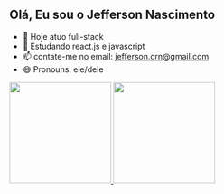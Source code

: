 ## Olá, Eu sou o Jefferson Nascimento

- 🔭 Hoje atuo full-stack
- 🌱 Estudando react.js e javascript
- 📫 contate-me no email: jefferson.crn@gmail.com
- 😄 Pronouns: ele/dele

<div>
  <a href="https://github.com/Caelest1s"/>
  <img height="180em" src="![Anurag's GitHub stats](https://github-readme-stats.vercel.app/api?username=caelest1s&show_icons=true&theme=radical&include_all_commits=true&count_private=true)"/>
  <img height="180em" src="https://github-readme-stats.vercel.app/api/top-langs/?username=anuraghazra&layout=pie)](https://github.com/anuraghazra/github-readme-stats&hide_progress=true"/>
</div>
